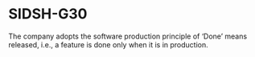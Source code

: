 # SIDSH-G30
The company adopts the software production principle of ‘Done’ means released, i.e., a feature is done only when it is in production.
